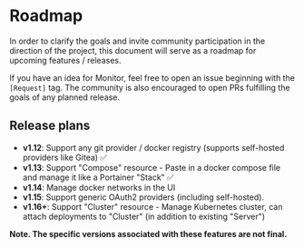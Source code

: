 # Roadmap

In order to clarify the goals and invite community participation in the direction of the project, this document will serve as a roadmap for upcoming features / releases.

If you have an idea for Monitor, feel free to open an issue beginning with the `[Request]` tag. The community is also encouraged to open PRs fulfilling the goals of any planned release.

## Release plans

- **v1.12**: Support any git provider / docker registry (supports self-hosted providers like Gitea) ✅
- **v1.13**: Support "Compose" resource - Paste in a docker compose file and manage it like a Portainer "Stack" ✅
- **v1.14**: Manage docker networks in the UI
- **v1.15**: Support generic OAuth2 providers (including self-hosted).
- **v1.16+**: Support "Cluster" resource - Manage Kubernetes cluster, can attach deployments to "Cluster" (in addition to existing "Server")

**Note. The specific versions associated with these features are not final.**